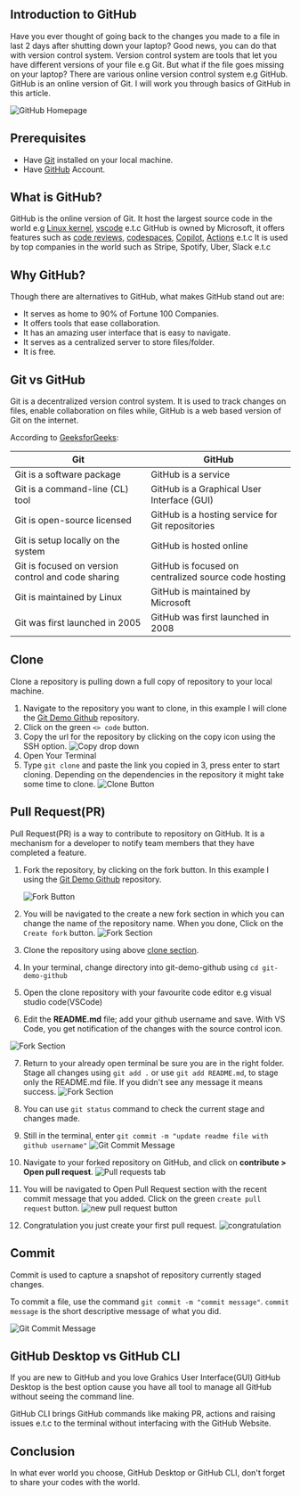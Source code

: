 ## Introduction to GitHub

Have you ever thought of going back to the changes you made to a file in last 2 days after shutting down your laptop? Good news, you can do that with version control system. Version control system are tools that let you have different versions of your file e.g Git.
But what if the file goes missing on your laptop? There are various online version control system e.g GitHub.
GitHub is an online version of Git. I will work you through basics of GitHub in this article.

![GitHub Homepage](./images/gh-home.png)

## Prerequisites

- Have [Git](https://github.com/git-guides/install-git) installed on your local machine.
- Have [GitHub](https://github.com/) Account.

## What is GitHub?

GitHub is the online version of Git. It host the largest source code in the world e.g [Linux kernel](https://GitHub.com/torvalds/linux), [vscode](https://github.com/microsoft/vscode) e.t.c
GitHub is owned by Microsoft, it offers features such as [code reviews](https://github.com/features/code-review), [codespaces](https://github.com/features/codespaces), [Copilot](https://github.com/features/copilot), [Actions](https://github.com/features/actions) e.t.c
It is used by top companies in the world such as Stripe, Spotify, Uber, Slack e.t.c

## Why GitHub?

Though there are alternatives to GitHub, what makes GitHub stand out are:

- It serves as home to 90% of Fortune 100 Companies.
- It offers tools that ease collaboration.
- It has an amazing user interface that is easy to navigate.
- It serves as a centralized server to store files/folder.
- It is free.

## Git vs GitHub

Git is a decentralized version control system. It is used to track changes on files, enable collaboration on files while, GitHub is a web based version of Git on the internet.

According to [GeeksforGeeks](https://www.geeksforgeeks.org/difference-between-git-and-github/?ref=leftbar-rightbar):

| Git                                                | GitHub                                               |
| -------------------------------------------------- | ---------------------------------------------------- |
| Git is a software package                          | GitHub is a service                                  |
| Git is a command-line (CL) tool                    | GitHub is a Graphical User Interface (GUI)           |
| Git is open-source licensed                        | GitHub is a hosting service for Git repositories     |
| Git is setup locally on the system                 | GitHub is hosted online                              |
| Git is focused on version control and code sharing | GitHub is focused on centralized source code hosting |
| Git is maintained by Linux                         | GitHub is maintained by Microsoft                    |
| Git was first launched in 2005                     | GitHub was first launched in 2008                    |

## Clone

Clone a repository is pulling down a full copy of repository to your local machine.

1. Navigate to the repository you want to clone, in this example I will clone the [Git Demo Github](https://github.com/kingzamzon/git-demo-github) repository.
2. Click on the green `<> code` button.
3. Copy the url for the repository by clicking on the copy icon using the SSH option.
   ![Copy drop down](./images/img2b.png)
4. Open Your Terminal
5. Type `git clone` and paste the link you copied in 3, press enter to start cloning. Depending on the dependencies in the repository it might take some time to clone.
   ![Clone Button](./images/img2c.png)

## Pull Request(PR)

Pull Request(PR) is a way to contribute to repository on GitHub. It is a mechanism for a developer to notify team members that they have completed a feature.

1. Fork the repository, by clicking on the fork button. In this example I using the [Git Demo Github](https://github.com/kingzamzon/git-demo-github) repository.

   ![Fork Button](./images/img3.png)

2. You will be navigated to the create a new fork section in which you can change the name of the repository name. When you done, Click on the `Create fork` button.
   ![Fork Section](./images/img4a.png)

3. Clone the repository using above [clone section](#Clone).

4. In your terminal, change directory into git-demo-github using `cd git-demo-github`

5. Open the clone repository with your favourite code editor e.g visual studio code(VSCode)

6. Edit the **README.md** file; add your github username and save. With VS Code, you get notification of the changes with the source control icon.

![Fork Section](./images/img4b.png)

7. Return to your already open terminal be sure you are in the right folder. Stage all changes using `git add .` or use `git add README.md`, to stage only the README.md file. If you didn't see any message it means success.
   ![Fork Section](./images/img4c.png)

8. You can use `git status` command to check the current stage and changes made.

9. Still in the terminal, enter `git commit -m "update readme file with github username"`
   ![Git Commit Message](./images/img4d.png)

10. Navigate to your forked repository on GitHub, and click on **contribute > Open pull request**.
    ![Pull requests tab](./images/img4e.png)
11. You will be navigated to Open Pull Request section with the recent commit message that you added. Click on the green `create pull request` button.
    ![new pull request button ](./images/img4fa.png)
12. Congratulation you just create your first pull request.
    ![congratulation ](./images/img4fb.png)

## Commit

Commit is used to capture a snapshot of repository currently staged changes.

To commit a file, use the command `git commit -m "commit message"`.
`commit message` is the short descriptive message of what you did.

![Git Commit Message](./images/img4d.png)

## GitHub Desktop vs GitHub CLI

If you are new to GitHub and you love Grahics User Interface(GUI) GitHub Desktop is the best option cause you have all tool to manage all GitHub without seeing the command line.

GitHub CLI brings GitHub commands like making PR, actions and raising issues e.t.c to the terminal without interfacing with the GitHub Website.

## Conclusion

In what ever world you choose, GitHub Desktop or GitHub CLI, don't forget to share your codes with the world.
